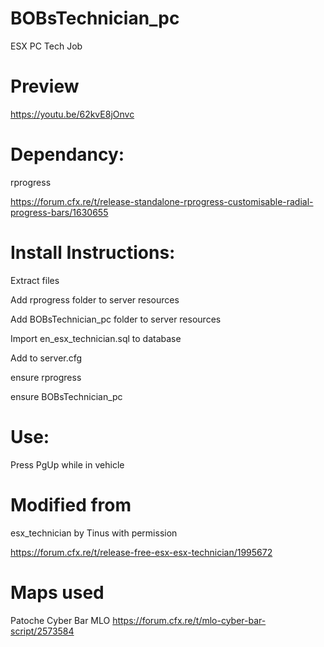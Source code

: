 # BOBsTechnician_pc

ESX PC Tech Job
 
# Preview

https://youtu.be/62kvE8jOnvc

# Dependancy:
rprogress

https://forum.cfx.re/t/release-standalone-rprogress-customisable-radial-progress-bars/1630655

# Install Instructions:
Extract files

Add rprogress folder to server resources

Add BOBsTechnician_pc folder to server resources

Import en_esx_technician.sql to database

Add to server.cfg

ensure rprogress

ensure BOBsTechnician_pc

# Use:
Press PgUp while in vehicle

# Modified from

esx_technician by Tinus with permission

https://forum.cfx.re/t/release-free-esx-esx-technician/1995672

# Maps used

Patoche Cyber Bar MLO
https://forum.cfx.re/t/mlo-cyber-bar-script/2573584
